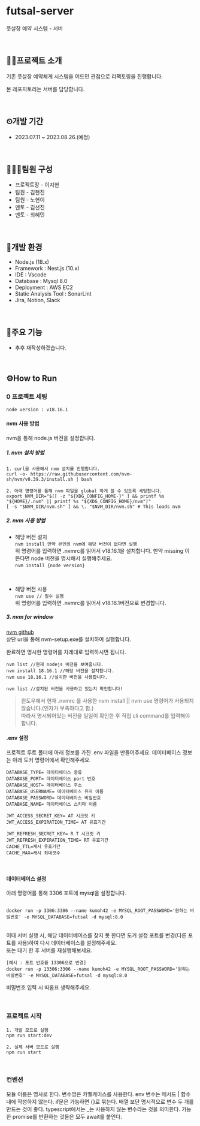 # futsal-server
풋살장 예약 시스템 - 서버

</br>

## 👨‍💻프로젝트 소개
기존 풋살장 예약체계 시스템을 어드민 관점으로 리팩토링을 진행합니다.


본 레포지토리는 서버를 담당합니다.

</br>

## ⏲개발 기간
+ 2023.07.11 ~ 2023.08.26.(예정)

</br>

## 🧑‍🤝‍🧑팀원 구성
+ 프로젝트장 - 이지현
+ 팀원 - 김현진
+ 팀원 - 노현이
+ 멘토 - 김선진
+ 멘토 - 최혜민

</br>


## 🔨개발 환경
  + Node.js (18.x)
  + Framework : Nest.js (10.x)
  + IDE : Vscode
  + Database : Mysql 8.0
  + Deployment : AWS EC2
  + Static Analysis Tool : SonarLint
  + Jira, Notion, Slack

</br>

## 🤳주요 기능
+ 추후 재작성하겠습니다.

</br>
    
## ⚙️How to Run


### 0 프로젝트 세팅

```
node version : v18.16.1
```
 
#### nvm 사용 방법
nvm을 통해 node.js 버전을 설정합니다.

##### 1. nvm 설치 방법
```
1. curl을 사용해서 nvm 설치를 진행합니다.
curl -o- https://raw.githubusercontent.com/nvm-sh/nvm/v0.39.3/install.sh | bash

2. 아래 명령어를 통해 nvm 파일을 global 하게 쓸 수 있도록 세팅합니다.
export NVM_DIR="$([ -z "${XDG_CONFIG_HOME-}" ] && printf %s "${HOME}/.nvm" || printf %s "${XDG_CONFIG_HOME}/nvm")"
[ -s "$NVM_DIR/nvm.sh" ] && \. "$NVM_DIR/nvm.sh" # This loads nvm
```

##### 2. nvm 사용 방법
- 해당 버전 설치 </br>
```nvm install 만약 본인의 nvm에 해당 버전이 없다면 실행 ``` </br>
위 명령어를 입력하면 .nvmrc를 읽어서 v18.16.1을 설치합니다. 만약 missing 이 뜬다면 node 버전을 명시해서 실행해주세요.</br>
```nvm install {node version} ``` </br>


</br>

- 해당 버전 사용 </br>
```nvm use // 필수 실행 ``` </br>
위 명령어를 입력하면 .nvmrc를 읽어서 v18.16.1버전으로 변경합니다.


##### 3. nvm for window
[nvm github](https://github.com/coreybutler/nvm-windows/releases)</br>
상단 url을 통해 nvm-setup.exe를 설치하여 실행합니다.

완료하면 명시한 명령어를 차레대로 입력하시면 됩니다.
```
nvm list //현재 nodejs 버전을 보여줍니다.
nvm install 18.16.1 //해당 버전을 설치합니다.
nvm use 18.16.1 //설치한 버전을 사용합니다.

nvm list //설치된 버전을 사용하고 있는지 확인합니다!
```

>윈도우에서 현재 .nvmrc 를 사용한 nvm install || nvm use 명령어가 사용되지 않습니다.(인자가 부족하다고 함.) </br>따라서 명시되어있는 버전을 일일이 확인한 후 직접 cli command를 입력해야 합니다.



#### .env 설정 

프로젝트 루트 폴더에 아래 정보를 가진 .env 파일을 만들어주세요.
데이터베이스 정보는 아래 도커 명령어에서 확인해주세요.

```
DATABASE_TYPE= 데이터베이스 종류
DATABASE_PORT= 데이터베이스 port 번호
DATABASE_HOST= 데이터베이스 주소
DATABASE_USERNAME= 데이터베이스 유저 이름
DATABASE_PASSWORD= 데이터베이스 비밀번호
DATABASE_NAME= 데이터베이스 스키마 이름

JWT_ACCESS_SECRET_KEY= AT 시크릿 키
JWT_ACCESS_EXPIRATION_TIME= AT 유효기간

JWT_REFRESH_SECRET_KEY= R T 시크릿 키
JWT_REFRESH_EXPIRATION_TIME= RT 유효기간
CACHE_TTL=캐시 유효기간
CACHE_MAX=캐시 최대갯수

```


</br>

#### 데이터베이스 설정
아래 명령어를 통해 3306 포트에 mysql을 설정합니다.
```

docker run -p 3306:3306 --name kumoh42 -e MYSQL_ROOT_PASSWORD='원하는 비밀번호' -e MYSQL_DATABASE=futsal -d mysql:8.0 
```
</br>
이때 서버 실행 시, 해당 데이터베이스를 찾지 못 한다면 도커 설정 포트를 변경(다른 포트를 사용)하여 다시 데이터베이스를 설정해주세요.
</br>또는 대기 한 후 서버를 재실행해보세요. 

```
[예시 : 포트 번호를 13306으로 변경]
docker run -p 13306:3306 --name kumoh42 -e MYSQL_ROOT_PASSWORD='원하는 비밀번호' -e MYSQL_DATABASE=futsal -d mysql:8.0 
```
비밀번호 입력 시 따옴표 생략해주세요.


</br>

### 프로젝트 시작

```
1. 개발 모드로 실행
npm run start:dev

2. 실제 서버 모드로 실행
npm run start
```

</br>

### 컨벤션

모듈 이름은 명사로 한다.
변수명은 카멜케이스를 사용한다.
env 변수는 메서드 | 함수 내에 작성하지 않는다.
if문은 가능하면 {}로 묶는다.
배열 보단 명시적으로 변수 두 개를 만드는 것이 좋다.
typescript에서는 _는 사용하지 않는 변수라는 것을 의미한다.
가능한 promise를 반환하는 것들은 모두 await를 붙인다.